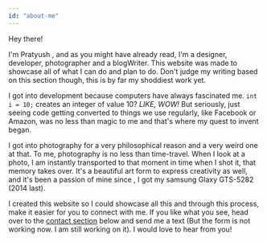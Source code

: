 ```yaml
---
id: "about-me"
---
```


Hey there!

I'm Pratyush , and as you might have already read, I'm a designer, developer, photographer and a blogWriter. This website was made to showcase all of what I can do and plan to do. Don't judge my writing based on this section though, this is by far my shoddiest work yet.

I got into development because computers have always fascinated me. `int i = 10;` creates an integer of value 10? _LIKE, WOW!_ But seriously, just seeing code getting converted to things we use regularly, like Facebook or Amazon, was no less than magic to me and that's where my quest to invent began.

I got into photography for a very philosophical reason and a very weird one at that. To me, photography is no less than time-travel. When I look at a photo, I am instantly transported to that moment in time when I shot it, that memory takes over. It's a beautiful art form to express creativity as well, and it's been a passion of mine since , I got my samsung Glaxy GTS-5282 (2014 last).

I created this website so I could showcase all this and through this process, make it easier for you to connect with me. If you like what you see, head over to the [contact section](#contact) below and send me a text (But the form is not working now. I am still working on it). I would love to hear from you!
